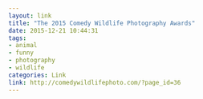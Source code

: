```yaml
---
layout: link
title: "The 2015 Comedy Wildlife Photography Awards"
date: 2015-12-21 10:44:31
tags:
- animal
- funny
- photography
- wildlife
categories: Link
link: http://comedywildlifephoto.com/?page_id=36
---
```

